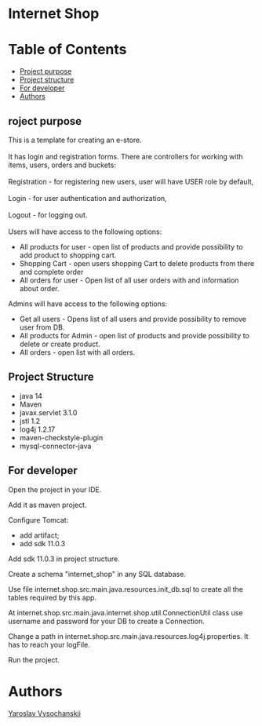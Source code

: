 <h1>Internet Shop</h1>
<h1>Table of Contents</h1>
<ul>
<li><a href="#project_purpose">Project purpose</a></li>
<li><a href="#project_structure">Project structure</a></li>
<li><a href="#For_developer">For developer</a></li>
<li><a href="#authors">Authors</a></li>
</ul>

<h2><a name="project_purpose"></a>roject purpose</h2>
This is a template for creating an e-store.
<br><br>
It has login and registration forms.
There are controllers for working with items, users, orders and buckets:
<br><br>
Registration - for registering new users, user will have USER role by default,
<br><br>
Login - for user authentication and authorization,
<br><br>
Logout - for logging out.
<br><br>
Users will have access to the following options:
<ul>
  <li>All products for user - open list of products and provide possibility to add product to shopping cart.</li>
  <li>Shopping Cart - open users shopping Cart to delete products from there and complete order</li>
  <li>All orders for user - Open list of all user orders with and information about order.</li>
</ul>
Admins will have access to the following options:
<ul>
  <li>Get all users - Opens list of all users and provide possibility to remove user from DB.</li>
  <li>All products for Admin - open list of products and provide possibility to delete or create product.</li>
  <li>All orders - open list with all orders.</li>
</ul>
<h2><a name="#project_structure"></a>Project Structure</h2>
<ul>
<li>java 14</li>
<li>Maven</li>
<li>javax.servlet 3.1.0</li>
<li>jstl 1.2</li>
<li>log4j 1.2.17</li>
<li>maven-checkstyle-plugin</li>
<li>mysql-connector-java</li>
</ul>
<h2><a name="#For_developer"></a>For developer</h2>

Open the project in your IDE.

Add it as maven project.

Configure Tomcat:
<ul>
<li>add artifact;</li>
<li>add sdk 11.0.3</li>
</ul>

Add sdk 11.0.3 in project structure.

Create a schema "internet_shop" in any SQL database.

Use file internet.shop.src.main.java.resources.init_db.sql to create all the tables required by this app.

At internet.shop.src.main.java.internet.shop.util.ConnectionUtil class use username and password for your DB to create a Connection.

Change a path in internet.shop.src.main.java.resources.log4j.properties. It has to reach your logFile.

Run the project.

<h1><a name="#authors"></a>Authors</h1>
<a href="https://github.com/Merkald">Yaroslav Vysochanskii</a>
